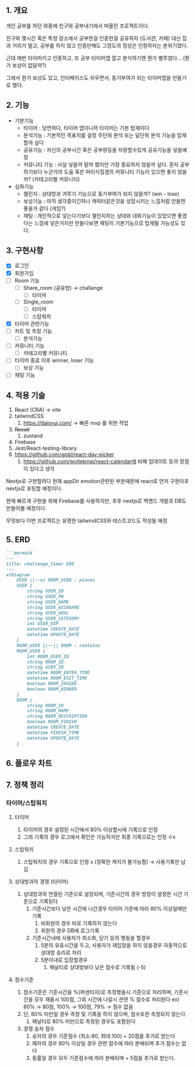 ## 1. 개요

개인 공부를 하던 와중에 친구와 공부내기에서 떠올린 프로젝트이다.

친구와 몇시간 혹은 특정 장소에서 공부한걸 인증한걸 공유하자 (도서관, 카페) 대신 집과 거리가 멀고, 공부를 하지 않고 인증만해도 그정도의 정성은 인정하자는 분위기였다.

근데 매번 타이머키고 인증하고, 또 공부 타이머앱 깔고 분석하기엔 뭔가 별루였다… (뭔가 보상이 없달까?)

그래서 뭔가 보상도 있고, 인터페이스도 쉬우면서, 동기부여가 되는 타이머앱을 만들기로 했다.

## 2. 기능

- 기본기능
  - 타이머 : 당연하다, 타이머 앱이니까 타이머는 기본 탑재이다
  - 분석기능 : 기본적인 목표치를 설정 주단위 분석 또는 달단위 분석 기능을 탑재할까 싶다
  - 공유기능 : 자신의 공부시간 혹은 공부량등을 자랑할수있게 공유기능을 넣을예정
  - 커뮤니티 기능 : 사실 넣을까 말까 했지만 가장 중요하지 않을까 싶다. 혼자 공부하기보다 누군가의 도움 혹은 머리식힐겸의 커뮤니티 기능이 있으면 좋지 않을까? (카테고리별 커뮤니티)
- 심화기능
  - 챌린지 : 상대방과 겨루기 기능으로 동기부여가 되지 않을까? (win - lose)
  - 보상기능 : 아직 생각중이긴하나 캐릭터같은것을 성장시키는 느낌처럼 만들면 좋을거 같다 (게임?)
  - 채팅 : 개인적으로 넣는다기보다 챌린지하는 상대와 대화기능이 있었으면 좋겠다는 느낌에 넣은거지만 만들다보면 채팅이 기본기능으로 탑재될 가능성도 있다.

## 3. 구현사항

- [x] 로그인
- [x] 회원가입
- [ ] Room 기능
  - [ ] Share_room (공유방) → challange
    - [ ] 타이머
  - [ ] Single_room
    - [ ] 타이머
    - [ ] 스탑워치
- [x] 타이머 관련기능
- [ ] 차트 및 측정 기능
  - [ ] 분석기능
- [ ] 커뮤니티 기능
  - [ ] 카테고리별 커뮤니티
- [ ] 타이머 종료 이후 winner, loser 기능
  - [ ] 보상 기능
- [ ] 채팅 기능

## 4. 적용 기술

1. React (CRA) → vite
2. tailwindCSS
   1. https://daisyui.com/ → 빠른 mvp 를 위한 작업
3. ~~Recoil~~
   1. zustand
4. Firebase
5. Jest/React-testing-library
6. https://github.com/gpbl/react-day-picker
   1. https://github.com/wojtekmaj/react-calendar에 비해 업데이트 등의 장점이 있다고 생각

Nextjs로 구현할려다 현재 appDir emotion관련된 부분때문에 react로 먼저 구현이후 nextjs로 포팅할 예정이다.

현재 빠르게 구현을 위해 Firebase를 사용하지만, 추후 nestjs로 백엔드 개발과 DB도 만들어볼 예정이다.

무엇보다 이번 프로젝트는 유명한 tailwindCSS와 테스트코드도 작성될 예정

## 5. ERD

````markdown
```mermaid
---
title: challenge_timer ERD
---
erDiagram
    USER ||--o{ ROOM_USER : places
    USER {
        string USER_ID
        string USER_PW
        string USER_NAME
        string USER_NICKNAME
        string USER_GOAL
        string USER_CATEGORY
        int USER_EXP
        datetime CREATE_DATE
        datetime UPDATE_DATE
    }
    ROOM_USER }|--|| ROOM : contains
    ROOM_USER {
        int ROOM_USER_ID
        string ROOM_ID
        string USER_ID
        datetime ROOM_ENTER_TIME
        datetime ROOM_EXIT_TIME
        boolean ROOM_INSIDE
        boolean ROOM_WINNER
    }
    ROOM {
        string ROOM_ID
        string ROOM_NAME
        string ROOM_DESCRIPTION
        boolean ROOM_FINISH
        datetime CREATE_DATE
        datetime FINISH_TIME
        datetime UPDATE_DATE
    }

````

## 6. 플로우 차트

## 7. 정책 정리

### 타이머/스탑워치

1. 타이머
   1. 타이머의 경우 설정된 시간에서 80% 이상할시에 기록으로 인정
   2. 그외 기록의 경우 로그에서 확인은 가능하지만 최종 기록으로는 인정 ㅇx
2. 스탑워치

   1. 스탑워치의 경우 기록으로 인정 x (정확한 캐치가 불가능함) → 사용기록만 남김

3. 상대방과의 경쟁 (타이머)
   1. 상대방과의 연결된 기준으로 설정되며, 기준시간의 경우 방장이 설정한 시간 기준으로 기록된다
      1. 기준시간보다 낮은 시간에 나간경우 타이머 기준에 따라 80% 이상일때만 기록
         1. 비회원의 경우 따로 기록하지 않는다
         2. 회원의 경우 DB에 로그기록
      2. 기준시간내에 사용자가 최소화, 닫기 등의 행동을 할경우
         1. 5분의 유효시간을 두고, 사용자가 재입장을 하지 않을경우 자동적으로 상대방 승리로 처리
         2. 5분이내로 입장할경우
            1. 패널티로 상대방보다 낮은 점수로 기록됨 (-5)
4. 점수기준
   1. 점수기준은 기준시간을 %(퍼센티지)로 측정했을시 기준으로 처리하며,
      기준시간을 모두 채울시 100점, 그외 시간에 나갈시 관련 % 점수로 처리된다
      ex) 80% → 80점, 100% → 100점, 79% → 점수 없음
   2. 단, 80% 미만일 경우 측정 및 기록을 하지 않으며, 점수또한 측정되지 않는다.
      1. 패널티로 80% 미만으로 측정된 경우도 포함된다
   3. 경쟁 승자 점수
      1. 승자의 경우 기준점수 (최소:80, 최대:100) + 20점을 추가로 받는다
      2. 패자의 경우 80% 이상일 경우 관련 점수에 따라 분배되며 추가 점수는 없다
      3. 동률일 경우 모두 기준점수에 따라 분배되며 + 5점을 추가로 받는다.

